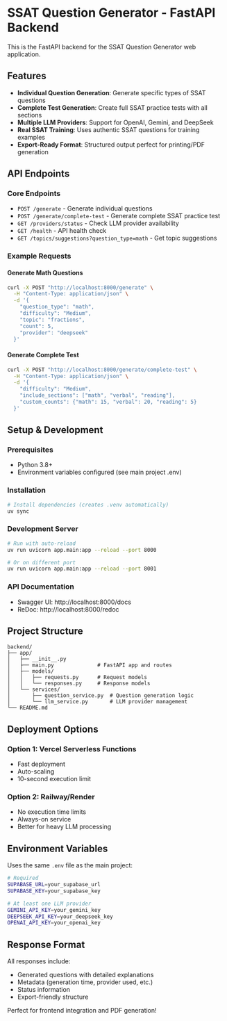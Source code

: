 # SSAT Question Generator - FastAPI Backend

This is the FastAPI backend for the SSAT Question Generator web application.

## Features

- **Individual Question Generation**: Generate specific types of SSAT questions
- **Complete Test Generation**: Create full SSAT practice tests with all sections
- **Multiple LLM Providers**: Support for OpenAI, Gemini, and DeepSeek
- **Real SSAT Training**: Uses authentic SSAT questions for training examples
- **Export-Ready Format**: Structured output perfect for printing/PDF generation

## API Endpoints

### Core Endpoints

- `POST /generate` - Generate individual questions
- `POST /generate/complete-test` - Generate complete SSAT practice test
- `GET /providers/status` - Check LLM provider availability
- `GET /health` - API health check
- `GET /topics/suggestions?question_type=math` - Get topic suggestions

### Example Requests

#### Generate Math Questions
```bash
curl -X POST "http://localhost:8000/generate" \
  -H "Content-Type: application/json" \
  -d '{
    "question_type": "math",
    "difficulty": "Medium", 
    "topic": "fractions",
    "count": 5,
    "provider": "deepseek"
  }'
```

#### Generate Complete Test
```bash
curl -X POST "http://localhost:8000/generate/complete-test" \
  -H "Content-Type: application/json" \
  -d '{
    "difficulty": "Medium",
    "include_sections": ["math", "verbal", "reading"],
    "custom_counts": {"math": 15, "verbal": 20, "reading": 5}
  }'
```

## Setup & Development

### Prerequisites
- Python 3.8+
- Environment variables configured (see main project .env)

### Installation
```bash
# Install dependencies (creates .venv automatically)
uv sync
```

### Development Server
```bash
# Run with auto-reload
uv run uvicorn app.main:app --reload --port 8000

# Or on different port
uv run uvicorn app.main:app --reload --port 8001
```

### API Documentation
- Swagger UI: http://localhost:8000/docs
- ReDoc: http://localhost:8000/redoc

## Project Structure

```
backend/
├── app/
│   ├── __init__.py
│   ├── main.py              # FastAPI app and routes
│   ├── models/
│   │   ├── requests.py      # Request models
│   │   └── responses.py     # Response models
│   └── services/
│       ├── question_service.py  # Question generation logic
│       └── llm_service.py       # LLM provider management
└── README.md
```

## Deployment Options

### Option 1: Vercel Serverless Functions
- Fast deployment
- Auto-scaling
- 10-second execution limit

### Option 2: Railway/Render
- No execution time limits
- Always-on service
- Better for heavy LLM processing

## Environment Variables

Uses the same `.env` file as the main project:

```bash
# Required
SUPABASE_URL=your_supabase_url
SUPABASE_KEY=your_supabase_key

# At least one LLM provider
GEMINI_API_KEY=your_gemini_key
DEEPSEEK_API_KEY=your_deepseek_key
OPENAI_API_KEY=your_openai_key
```

## Response Format

All responses include:
- Generated questions with detailed explanations
- Metadata (generation time, provider used, etc.)
- Status information
- Export-friendly structure

Perfect for frontend integration and PDF generation!
